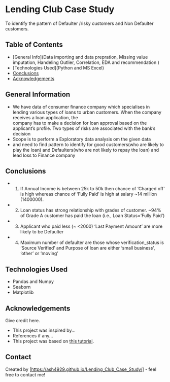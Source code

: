 # Lending Club Case Study
 To identify the pattern of Defaulter /risky customers and Non Defaulter customers. 


## Table of Contents
* [General Info](Data importing and data prepration, Missing value imputation, Handeling Outlier, Correlation, EDA and recommendation )
* [Technologies Used](Python and MS Excel)
* [Conclusions]()
* [Acknowledgements](#acknowledgements)

<!-- You can include any other section that is pertinent to your problem -->

## General Information
- We have data of consumer finance company which specialises in lending various types of loans to urban customers. When the company receives a loan application, the    
  company has to make a decision for loan approval based on the applicant’s profile. Two types of risks are associated with the bank’s decision
- Scope is to perform a Exploratory data analysis om the given data 
- and need to find pattern to identify for good customers(who are likely to play the loan) and Defaulters(who are not likely to repay the loan) and lead loss to Finance 
  company 

<!-- You don't have to answer all the questions - just the ones relevant to your project. -->

## Conclusions
- 1. If Annual Income is between 25k to 50k then chance of ‘Charged off’ is high whereas chance of ‘Fully Paid’ is high at salary ~14 million (1400000).
- 2. Loan status has strong relationship with grades of customer.  ~94% of Grade A customer has paid the loan (i.e., Loan Status=’Fully Paid’) 
- 3. Applicant who paid less (~ <2000) ‘Last Payment Amount’ are more likely to be Defaulter
- 4. Maximum number of defaulter are those whose verification_status is ‘Source Verified’ and 
Purpose of loan are either ‘small business’, ‘other’ or ‘moving’


<!-- You don't have to answer all the questions - just the ones relevant to your project. -->


## Technologies Used
- Pandas and Numpy
- Seaborn
- Matplotlib

<!-- As the libraries versions keep on changing, it is recommended to mention the version of library used in this project -->

## Acknowledgements
Give credit here.
- This project was inspired by...
- References if any...
- This project was based on [this tutorial](https://www.example.com).


## Contact
Created by [https://ash4929.github.io/Lending_Club_Case_Study/] - feel free to contact me!



<!-- Optional -->
<!-- ## License -->
<!-- This project is open source and available under the [... License](). -->

<!-- You don't have to include all sections - just the one's relevant to your project -->